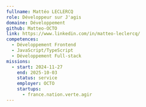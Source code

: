 ```yaml
---
fullname: Mattéo LECLERCQ
role: Développeur sur J'agis
domaine: Développement
github: Matteo-OCTO
link: https://www.linkedin.com/in/matteo-leclercq/
competences:
  - Développement Frontend
  - JavaScript/TypeScript
  - Développement Full-stack
missions:
  - start: 2024-11-27
    end: 2025-10-03
    status: service
    employer: OCTO
    startups:
      - france.nation.verte.agir
---
```

